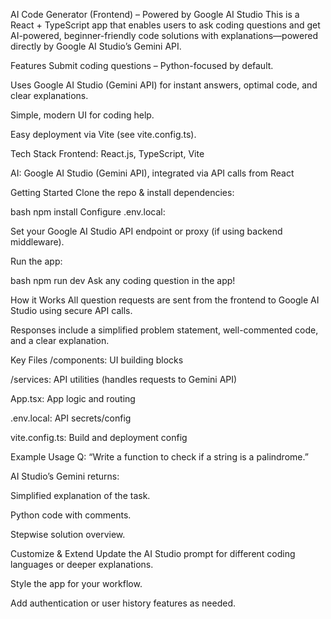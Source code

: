 AI Code Generator (Frontend) – Powered by Google AI Studio
This is a React + TypeScript app that enables users to ask coding questions and get AI-powered, beginner-friendly code solutions with explanations—powered directly by Google AI Studio’s Gemini API.

Features
Submit coding questions – Python-focused by default.

Uses Google AI Studio (Gemini API) for instant answers, optimal code, and clear explanations.

Simple, modern UI for coding help.

Easy deployment via Vite (see vite.config.ts).

Tech Stack
Frontend: React.js, TypeScript, Vite

AI: Google AI Studio (Gemini API), integrated via API calls from React

Getting Started
Clone the repo & install dependencies:

bash
npm install
Configure .env.local:

Set your Google AI Studio API endpoint or proxy (if using backend middleware).

Run the app:

bash
npm run dev
Ask any coding question in the app!

How it Works
All question requests are sent from the frontend to Google AI Studio using secure API calls.

Responses include a simplified problem statement, well-commented code, and a clear explanation.

Key Files
/components: UI building blocks

/services: API utilities (handles requests to Gemini API)

App.tsx: App logic and routing

.env.local: API secrets/config

vite.config.ts: Build and deployment config

Example Usage
Q: “Write a function to check if a string is a palindrome.”

AI Studio’s Gemini returns:

Simplified explanation of the task.

Python code with comments.

Stepwise solution overview.

Customize & Extend
Update the AI Studio prompt for different coding languages or deeper explanations.

Style the app for your workflow.

Add authentication or user history features as needed.